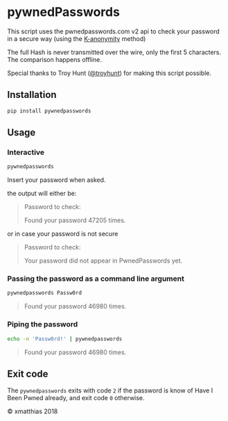 # pywnedPasswords

This script uses the pwnedpasswords.com v2 api to check your password in
a secure way (using the [K-anonymity](https://en.wikipedia.org/wiki/K-anonymity) method)

The full Hash is never transmitted over the wire, only the first 5 characters.
The comparison happens offline.

Special thanks to Troy Hunt ([@troyhunt](https://twitter.com/troyhunt)) for making this script possible.

## Installation

``` bash
pip install pywnedpasswords
```

## Usage

### Interactive 

``` bash
pywnedpasswords
```

Insert your password when asked.

the output will either be:

> Password to check:
> 
> Found your password 47205 times.

or in case your password is not secure

> Password to check:
> 
> Your password did not appear in PwnedPasswords yet.


### Passing the password as a command line argument


``` bash
pywnedpasswords Passw0rd
```

> Found your password 46980 times.


### Piping the password 


``` bash
echo -n 'Passw0rd!' | pywnedpasswords 
```

> Found your password 46980 times.


## Exit code

The `pywnedpasswords` exits with code `2` if the password is know of Have I Been Pwned already, and exit code `0` otherwise.

© xmatthias 2018
